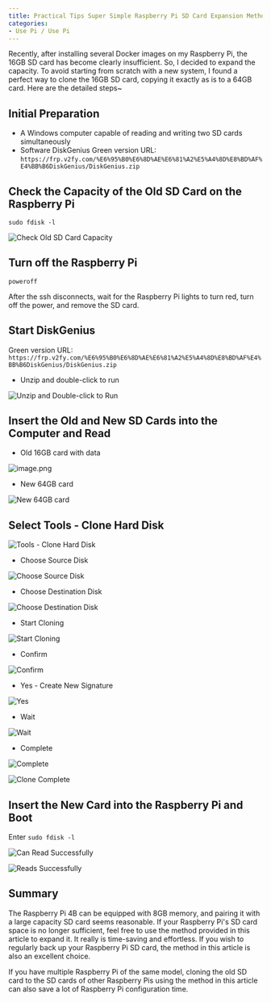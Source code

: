 ```yaml
---
title: Practical Tips Super Simple Raspberry Pi SD Card Expansion Method, Cloning a 16GB Flash SD Card to a 64GB Flash SD Card
categories:
- Use Pi / Use Pi
---
```


Recently, after installing several Docker images on my Raspberry Pi, the 16GB SD card has become clearly insufficient. So, I decided to expand the capacity. To avoid starting from scratch with a new system, I found a perfect way to clone the 16GB SD card, copying it exactly as is to a 64GB card. Here are the detailed steps~

## Initial Preparation

- A Windows computer capable of reading and writing two SD cards simultaneously
- Software DiskGenius Green version URL: `https://frp.v2fy.com/%E6%95%B0%E6%8D%AE%E6%81%A2%E5%A4%8D%E8%BD%AF%E4%BB%B6DiskGenius/DiskGenius.zip`

## Check the Capacity of the Old SD Card on the Raspberry Pi

`sudo fdisk -l`


![Check Old SD Card Capacity](https://cdn.fangyuanxiaozhan.com/assets/16337933368972ZwrQmP2.png)

## Turn off the Raspberry Pi

```
poweroff
```

After the ssh disconnects, wait for the Raspberry Pi lights to turn red, turn off the power, and remove the SD card.

## Start DiskGenius

Green version URL: `https://frp.v2fy.com/%E6%95%B0%E6%8D%AE%E6%81%A2%E5%A4%8D%E8%BD%AF%E4%BB%B6DiskGenius/DiskGenius.zip`


- Unzip and double-click to run

![Unzip and Double-click to Run](https://cdn.fangyuanxiaozhan.com/assets/1633793336910cCaFD341.png)


## Insert the Old and New SD Cards into the Computer and Read

- Old 16GB card with data

![image.png](https://cdn.fangyuanxiaozhan.com/assets/1633793336904hrZXBFx3.png)

- New 64GB card


![New 64GB card](https://cdn.fangyuanxiaozhan.com/assets/1633793336907XF8KBkmw.png)

## Select Tools - Clone Hard Disk


![Tools - Clone Hard Disk](https://cdn.fangyuanxiaozhan.com/assets/1633793336901WQ52JMXE.png)

- Choose Source Disk

![Choose Source Disk](https://cdn.fangyuanxiaozhan.com/assets/1633793336747T0CjGAie.png)

- Choose Destination Disk


![Choose Destination Disk](https://cdn.fangyuanxiaozhan.com/assets/1633793336909s07tnebw.png)

- Start Cloning

![Start Cloning](https://cdn.fangyuanxiaozhan.com/assets/16337933369050HMKF2t4.png)

- Confirm

![Confirm](https://cdn.fangyuanxiaozhan.com/assets/1633793336896pjbpZN04.png)

- Yes - Create New Signature

![Yes](https://cdn.fangyuanxiaozhan.com/assets/1633793336899s6kd4Ah7.png)


- Wait

![Wait](https://cdn.fangyuanxiaozhan.com/assets/1633793336894S2i5crEQ.png)


- Complete

![Complete](https://cdn.fangyuanxiaozhan.com/assets/1633793336903k6pMTyic.png)

![Clone Complete](https://cdn.fangyuanxiaozhan.com/assets/16337933369024EJaeP8h.png)


## Insert the New Card into the Raspberry Pi and Boot

Enter `sudo fdisk -l`

![Can Read Successfully](https://cdn.fangyuanxiaozhan.com/assets/1633793336898WRMT4H8h.png)

![Reads Successfully](https://cdn.fangyuanxiaozhan.com/assets/1633793336906dYc1k4NG.png)




## Summary

The Raspberry Pi 4B can be equipped with 8GB memory, and pairing it with a large capacity SD card seems reasonable. If your Raspberry Pi's SD card space is no longer sufficient, feel free to use the method provided in this article to expand it. It really is time-saving and effortless. If you wish to regularly back up your Raspberry Pi SD card, the method in this article is also an excellent choice.

If you have multiple Raspberry Pi of the same model, cloning the old SD card to the SD cards of other Raspberry Pis using the method in this article can also save a lot of Raspberry Pi configuration time.
